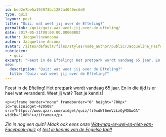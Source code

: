 ```yaml
---
id: bed2e7be5a194973bc1282a4049ec6d9
type: quiz
layout: post
title: "Quiz: wat weet jij over de Efteling?"
permalink: /quiz/quiz-wat-weet-jij-over-de-efteling/
date: 2017-05-31T00:00:00.0000000Z
author: JacquelineAncona
auteur: Jacqueline Ancona
avatar: /sites/default/files/styles/node_author/public/Jacqueline_Pasfoto.jpg?itok=RPZ_0CZG
rubrieken:
  - quiz
excerpt: "Feest in de Efteling! Het pretpark wordt vandaag 65 jaar. En in die tijd is er heel wat veranderd. Weet jij wat? Test je kennis!  "
seo:
  description: "Quiz: wat weet jij over de Efteling?"
  title: "Quiz: wat weet jij over de Efteling?"
---
```

Feest in de Efteling! Het pretpark wordt vandaag 65 jaar. En in die tijd is er heel wat veranderd. Weet jij wat? Test je kennis!  

    <p><iframe border="none" frameborder="0" height="700px" id="quizWidget-420508" src="https://www.qzzr.com/widget/quiz/fi9xdWl6emVzLzQyMDUwOA" width="100%"></iframe></p>
<p><i>Zin in nog een quiz? Maak ook eens onze <a href="/nieuws/quiz-weet-jij-wat-er-wel-en-niet-mag-van-facebook">Wat-mag-er-wel-en-niet-van-Facebook-quiz</a> of <a href="/quiz/quiz-hoe-goed-ken-jij-de-engelse-taal" target="_blank">test je kennis van de Engelse taal!</a></i></p>  

